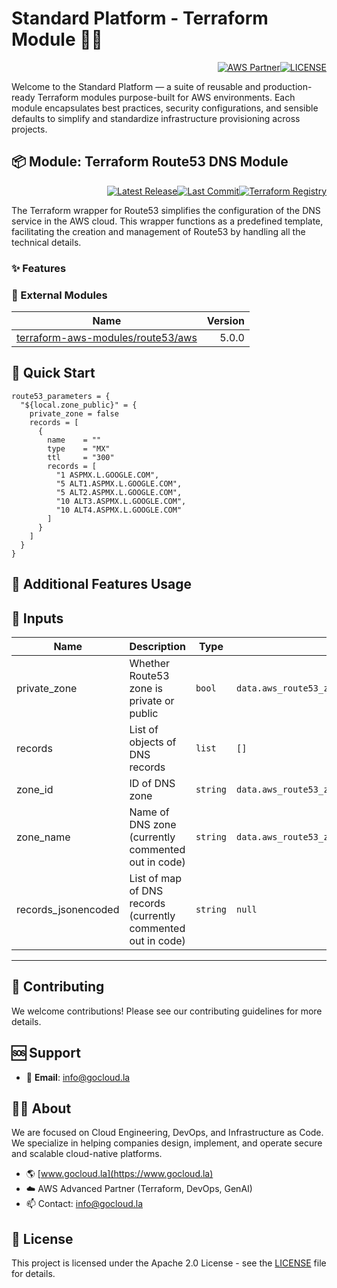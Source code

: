 # Standard Platform - Terraform Module 🚀🚀
<p align="right"><a href="https://partners.amazonaws.com/partners/0018a00001hHve4AAC/GoCloud"><img src="https://img.shields.io/badge/AWS%20Partner-Advanced-orange?style=for-the-badge&logo=amazonaws&logoColor=white" alt="AWS Partner"/></a><a href="LICENSE"><img src="https://img.shields.io/badge/License-Apache%202.0-green?style=for-the-badge&logo=apache&logoColor=white" alt="LICENSE"/></a></p>

Welcome to the Standard Platform — a suite of reusable and production-ready Terraform modules purpose-built for AWS environments.
Each module encapsulates best practices, security configurations, and sensible defaults to simplify and standardize infrastructure provisioning across projects.

## 📦 Module: Terraform Route53 DNS Module
<p align="right"><a href="https://github.com/gocloudLa/terraform-aws-wrapper-route53-record/releases/latest"><img src="https://img.shields.io/github/v/release/gocloudLa/terraform-aws-wrapper-route53-record.svg?style=for-the-badge" alt="Latest Release"/></a><a href=""><img src="https://img.shields.io/github/last-commit/gocloudLa/terraform-aws-wrapper-route53-record.svg?style=for-the-badge" alt="Last Commit"/></a><a href="https://registry.terraform.io/modules/gocloudLa/wrapper-route53-record/aws"><img src="https://img.shields.io/badge/Terraform-Registry-7B42BC?style=for-the-badge&logo=terraform&logoColor=white" alt="Terraform Registry"/></a></p>
The Terraform wrapper for Route53 simplifies the configuration of the DNS service in the AWS cloud. This wrapper functions as a predefined template, facilitating the creation and management of Route53 by handling all the technical details.

### ✨ Features



### 🔗 External Modules
| Name | Version |
|------|------:|
| <a href="https://github.com/terraform-aws-modules/terraform-aws-route53" target="_blank">terraform-aws-modules/route53/aws</a> | 5.0.0 |



## 🚀 Quick Start
```hcl
route53_parameters = {
  "${local.zone_public}" = {
    private_zone = false
    records = [
      {
        name    = ""
        type    = "MX"
        ttl     = "300"
        records = [
          "1 ASPMX.L.GOOGLE.COM",
          "5 ALT1.ASPMX.L.GOOGLE.COM",
          "5 ALT2.ASPMX.L.GOOGLE.COM",
          "10 ALT3.ASPMX.L.GOOGLE.COM",
          "10 ALT4.ASPMX.L.GOOGLE.COM"
        ]
      }
    ]
  }
}
```


## 🔧 Additional Features Usage



## 📑 Inputs
| Name                | Description                                                  | Type     | Default                                                | Required |
| ------------------- | ------------------------------------------------------------ | -------- | ------------------------------------------------------ | -------- |
| private_zone        | Whether Route53 zone is private or public                    | `bool`   | `data.aws_route53_zone.route53[each.key].private_zone` | no       |
| records             | List of objects of DNS records                               | `list`   | `[]`                                                   | no       |
| zone_id             | ID of DNS zone                                               | `string` | `data.aws_route53_zone.route53[each.key].id`           | no       |
| zone_name           | Name of DNS zone (currently commented out in code)           | `string` | `data.aws_route53_zone.route53[each.key].name`         | no       |
| records_jsonencoded | List of map of DNS records (currently commented out in code) | `string` | `null`                                                 | no       |








---

## 🤝 Contributing
We welcome contributions! Please see our contributing guidelines for more details.

## 🆘 Support
- 📧 **Email**: info@gocloud.la

## 🧑‍💻 About
We are focused on Cloud Engineering, DevOps, and Infrastructure as Code.
We specialize in helping companies design, implement, and operate secure and scalable cloud-native platforms.
- 🌎 [www.gocloud.la](https://www.gocloud.la)
- ☁️ AWS Advanced Partner (Terraform, DevOps, GenAI)
- 📫 Contact: info@gocloud.la

## 📄 License
This project is licensed under the Apache 2.0 License - see the [LICENSE](LICENSE) file for details. 